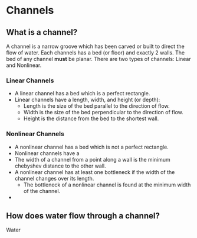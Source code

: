 # Channels

## What is a channel?
A channel is a narrow groove which has been carved or built to direct the flow of water. Each channels has a bed (or floor) and exactly 2 walls. The bed of any channel **must** be planar. There are two types of channels: Linear and Nonlinear.

### Linear Channels
* A linear channel has a bed which is a perfect rectangle.
* Linear channels have a length, width, and height (or depth):
  * Length is the size of the bed parallel to the direction of flow.
  * Width is the size of the bed perpendicular to the direction of flow.
  * Height is the distance from the bed to the shortest wall.

### Nonlinear Channels
* A nonlinear channel has a bed which is not a perfect rectangle.
* Nonlinear channels have a 
* The width of a channel from a point along a wall is the minimum chebyshev distance to the other wall.
* A nonlinear channel has at least one bottleneck if the width of the channel changes over its length.
  * The bottleneck of a nonlinear channel is found at the minimum width of the channel.
* 



## How does water flow through a channel?
Water 